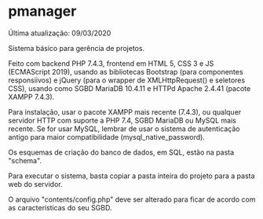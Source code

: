 # pmanager

Última atualização: 09/03/2020

Sistema básico para gerência de projetos.

Feito com backend PHP 7.4.3, frontend em HTML 5, CSS 3 e JS (ECMAScript 2019), usando as bibliotecas Bootstrap (para componentes responsiivos) e jQuery (para o wrapper de XMLHttpRequest() e seletores CSS), usando como SGBD MariaDB 10.4.11 e HTTPd Apache 2.4.41 (pacote 
XAMPP 7.4.3).

Para instalação, usar o pacote XAMPP mais recente (7.4.3), ou qualquer servidor HTTP com suporte a PHP 7.4, SGBD MariaDB ou MySQL mais recente.
Se for usar MySQL, lembrar de usar o sistema de autenticação antigo para maior compatibilidade (mysql_native_password).

Os esquemas de criação do banco de dados, em SQL, estão na pasta "schema".

Para executar o sistema, basta copiar a pasta inteira do projeto para a pasta web do servidor.

O arquivo "contents/config.php" deve ser alterado para ficar de acordo com as características do seu SGBD.

